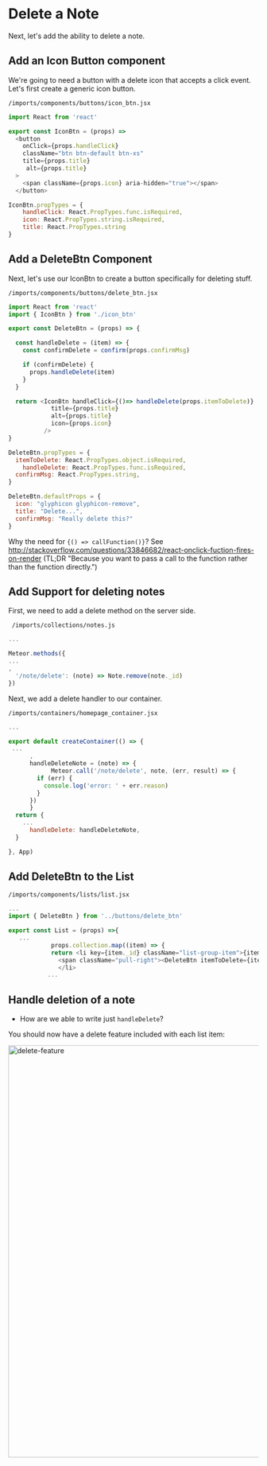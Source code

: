 # Delete a Note

Next, let's add the ability to delete a note.

## Add an Icon Button component
We're going to need a button with a delete icon that accepts a click event. 
Let's first create a generic icon button.

``` /imports/components/buttons/icon_btn.jsx ```

```js
import React from 'react'

export const IconBtn = (props) =>
  <button
    onClick={props.handleClick}
    className="btn btn-default btn-xs"
    title={props.title}
     alt={props.title}
  >
    <span className={props.icon} aria-hidden="true"></span>
  </button>

IconBtn.propTypes = {
	handleClick: React.PropTypes.func.isRequired,
	icon: React.PropTypes.string.isRequired,
	title: React.PropTypes.string
}
```

 ## Add a DeleteBtn Component
 Next, let's use our IconBtn to create a button specifically for deleting stuff.
 
 ``` /imports/components/buttons/delete_btn.jsx ```
 
```js
import React from 'react'
import { IconBtn } from './icon_btn'

export const DeleteBtn = (props) => {

  const handleDelete = (item) => {
    const confirmDelete = confirm(props.confirmMsg)

    if (confirmDelete) {
      props.handleDelete(item)
    }
  }

  return <IconBtn handleClick={()=> handleDelete(props.itemToDelete)}
            title={props.title}
            alt={props.title}
            icon={props.icon}
          />
}

DeleteBtn.propTypes = {
  itemToDelete: React.PropTypes.object.isRequired,
	handleDelete: React.PropTypes.func.isRequired,
  confirmMsg: React.PropTypes.string,
}

DeleteBtn.defaultProps = {
  icon: "glyphicon glyphicon-remove",
  title: "Delete...",
  confirmMsg: "Really delete this?"
}
```

Why the need for ```{() => callFunction()}```? See http://stackoverflow.com/questions/33846682/react-onclick-fuction-fires-on-render (TL;DR "Because you want to pass a call to the function rather than the function directly.")
 
 
## Add Support for deleting notes

First, we need to add a delete method on the server side.

``` /imports/collections/notes.js```

```js
...

Meteor.methods({
...
,
  '/note/delete': (note) => Note.remove(note._id)
})

```

Next, we add a delete handler to our container.

``` /imports/containers/homepage_container.jsx ```

```js
...

export default createContainer(() => {
 ...
	  ,
	  handleDeleteNote = (note) => {
			Meteor.call('/note/delete', note, (err, result) => {
        if (err) {
          console.log('error: ' + err.reason)
        }
      })
	  }		  
  return {
    ...
	  handleDelete: handleDeleteNote,
  }

}, App)
```

## Add DeleteBtn to the List


``` /imports/components/lists/list.jsx ```

```js
...
import { DeleteBtn } from '../buttons/delete_btn'

export const List = (props) =>{
   ...
	    	props.collection.map((item) => {
            return <li key={item._id} className="list-group-item">{item.content}
	 	      <span className="pull-right"><DeleteBtn itemToDelete={item} {...props} /></span>
	 	      </li>
           ...
```

## Handle deletion of a note



- How are we able to write just ```handleDelete```?

You should now have a delete feature included with each list item:

<img width="829" alt="delete-feature" src="https://cloud.githubusercontent.com/assets/819213/15051636/a3a2997c-12c7-11e6-8c11-4f70f163d8b8.png">